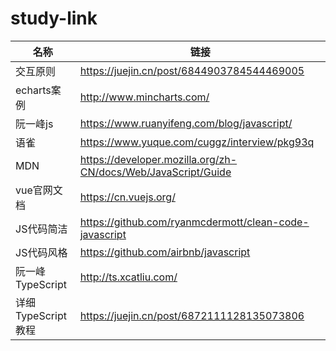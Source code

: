 # study-link
|  名称   | 链接  |
|  ----  | ----  |
|  交互原则  | https://juejin.cn/post/6844903784544469005 |
| echarts案例  | http://www.mincharts.com/ |
|  阮一峰js | https://www.ruanyifeng.com/blog/javascript/ |
| 语雀  | https://www.yuque.com/cuggz/interview/pkg93q |
| MDN  | https://developer.mozilla.org/zh-CN/docs/Web/JavaScript/Guide |
| vue官网文档  | https://cn.vuejs.org/ |
| JS代码简洁  |https://github.com/ryanmcdermott/clean-code-javascript|
| JS代码风格  |https://github.com/airbnb/javascript|
|  阮一峰TypeScript  |http://ts.xcatliu.com/|
|  详细TypeScript教程  |https://juejin.cn/post/6872111128135073806|


